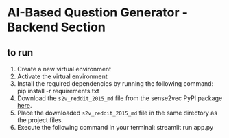 # AI-Based Question Generator - Backend Section

## to run

1. Create a new virtual environment
2. Activate the virtual environment
3. Install the required dependencies by running the following command: pip install -r requirements.txt
4. Download the `s2v_reddit_2015_md` file from the sense2vec PyPI package [here](https://pypi.org/project/sense2vec/).
5. Place the downloaded `s2v_reddit_2015_md` file in the same directory as the project files.
6. Execute the following command in your terminal: streamlit run app.py
